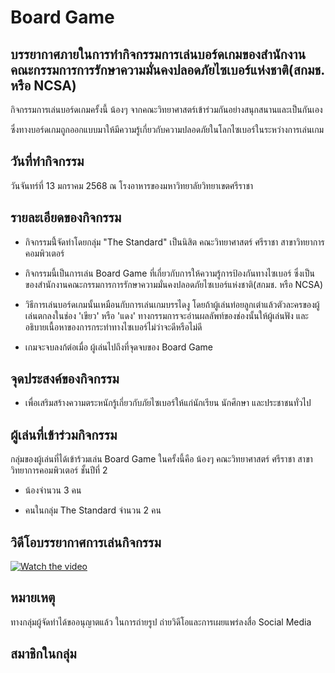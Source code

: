 # Board Game

## บรรยากาศภายในการทำกิจกรรมการเล่นบอร์ดเกมของสำนักงานคณะกรรมการการรักษาความมั่นคงปลอดภัยไซเบอร์แห่งชาติ(สกมช. หรือ NCSA)

กิจกรรมการเล่นบอร์ดเกมครั้งนี้  น้องๆ จากคณะวิทยาศาสตร์เข้าร่วมกันอย่างสนุกสนานและเป็นกันเอง 

ซึ่งทางบอร์ดเกมถูกออกแบบมาให้มีความรู้เกี่ยวกับความปลอดภัยในโลกไซเบอร์ในระหว่างการเล่นเกม

## วันที่ทำกิจกรรม

วันจันทร์ที่ 13 มกราคม 2568 ณ โรงอาหารของมหาวิทยาลัยวิทยาเขตศรีราชา

## รายละเอียดของกิจกรรม

- กิจกรรมนี้่จัดทำโดยกลุ่ม "The Standard" เป็นนิสิต คณะวิทยาศาสตร์ ศรีราชา สาขาวิทยาการคอมพิวเตอร์

- กิจกรรมนี้เป็นการเล่น Board Game ที่เกี่ยวกับการให้ความรู้การป้องกันทางไซเบอร์ ซึ่งเป็นของสำนักงานคณะกรรมการการรักษาความมั่นคงปลอดภัยไซเบอร์แห่งชาติ(สกมช. หรือ NCSA)

- วิธีการเล่นบอร์ดเกมนั้นเหมือนกับการเล่นเกมบรรไดงู โดยถ้าผู้เล่นท๋อยลูกเต๋าแล้วตัวละครของผู้เล่นตกลงในช่อง 'เขียว' หรือ 'แดง' ทางกรรมการจะอ่านผลลัพท์ของช่องนั้นให้ผู้เล่นฟัง และ อธิบายเนื้อหาของการกระทำทางไซเบอร์ไม่ว่าจะดีหรือไม่ดี

- เกมจะจบลงก้ต่อเมื่อ ผู้เล่นไปถึงที่จุดจบของ Board Game

## จุดประสงค์ของกิจกรรม

- เพื่อเสริมสร้างความตระหนักรู้เกี่ยวกับภัยไซเบอร์ให้แก่นักเรียน นักศึกษา และประชาชนทั่วไป

## ผู้เล่นที่เข้าร่วมกิจกรรม

กลุ่มของผู้เล่นที่ได้เข้าร้วมเล่น Board Game ในครั้งนี้คือ น้องๆ คณะวิทยาศาสตร์ ศรีราชา สาขาวิทยาการคอมพิวเตอร์ ชั้นปีที่ 2 

- น้องจำนวน 3 คน

- คนในกลุ่ม The Standard จำนวน 2 คน

## วิดีโอบรรยากาศการเล่นกิจกรรม

[![Watch the video](./assets/BoardGame.png)](https://www.youtube.com/watch?v=tMAkRKSooh4)

## หมายเหตุ

ทางกลุ่มผู้จัดทำได้ขออนุญาตแล้ว ในการถ่ายรูป ถ่ายวิดีโอและการเผยแพร่ลงสื่อ Social Media

## สมาชิกในกลุ่ม